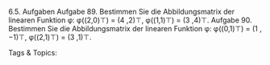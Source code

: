6.5. Aufgaben
Aufgabe 89. Bestimmen Sie die Abbildungsmatrix der linearen Funktion φ:
φ((2,0)⊤) = (4 ,2)⊤, φ((1,1)⊤) = (3 ,4)⊤.
Aufgabe 90. Bestimmen Sie die Abbildungsmatrix der linearen Funktion φ:
φ((0,1)⊤) = (1 ,−1)⊤, φ((2,1)⊤) = (3 ,1)⊤.

   Tags & Topics:
   